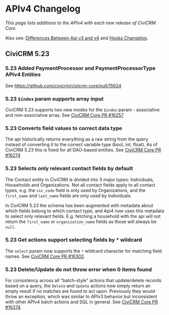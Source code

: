 # APIv4 Changelog

*This page lists additions to the APIv4 with each new release of CiviCRM Core.*

Also see: [Differences Between Api v3 and v4](/api/v4/differences-with-v3.md) and [Hooks Changelog](hooks/changes.md).

## CiviCRM 5.23

### 5.23 Added PaymentProcessor and PaymentProcessorType APIv4 Entities

See https://github.com/civicrm/civicrm-core/pull/15624

### 5.23 `$index` param supports array input

CiviCRM 5.23 supports two new modes for the `$index` param - associative and non-associative array. See [CiviCRM Core PR #16257](https://github.com/civicrm/civicrm-core/pull/16257) 

### 5.23 Converts field values to correct data type

The api historically returns everything as a raw string from the query instead of converting it to the correct variable type (bool, int, float). As of CiviCRM 5.23 this is fixed for all DAO-based entities. See [CiviCRM Core PR #16274](https://github.com/civicrm/civicrm-core/pull/16274)

### 5.23 Selects only relevant contact fields by default

The Contact entity in CiviCRM is divided into 3 major types: Individuals, Households and Organizations.
Not all contact fields apply to all contact types, e.g. the `sic_code` field is only used by Organizations,
and the `first_name` and `last_name` fields are only used by Individuals. 

In CiviCRM 5.23 the schema has been augmented with metadata about which fields belong to which contact type, and Api4 now uses this
metadata to select only relevant fields. E.g. fetching a household with the api will not return the `first_name` or `organization_name` fields
as those will always be `null`.

### 5.23 Get actions support selecting fields by * wildcard

The `select` param now supports the `*` wildcard character for matching field names.
See [CiviCRM Core PR #16302](https://github.com/civicrm/civicrm-core/pull/16302).

### 5.23 Delete/Update do not throw error when 0 items found

For consistency across all "batch-style" actions that update/delete records based on a query,
the `Delete` and `Update` actions now simply return an empty result if no matches are found to act upon.
Previously they would throw an exception, which was similar to APIv3 behavior but inconsistent with other
APIv4 batch actions and SQL in general. See [CiviCRM Core PR #16374](https://github.com/civicrm/civicrm-core/pull/16374).
